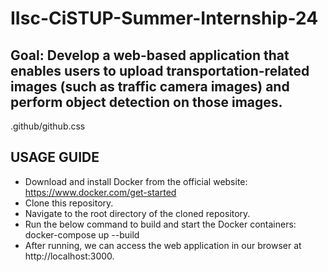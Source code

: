 # IIsc-CiSTUP-Summer-Internship-24
## Goal: Develop a web-based application that enables users to upload transportation-related images (such as traffic camera images) and perform object detection on those images.
.github/github.css
## USAGE GUIDE
- Download and install Docker from the official website: https://www.docker.com/get-started
- Clone this repository.
- Navigate to the root directory of the cloned repository.
- Run the below command to build and start the Docker containers: <br>
  docker-compose up --build
- After running, we can access the web application in our browser at http://localhost:3000.
